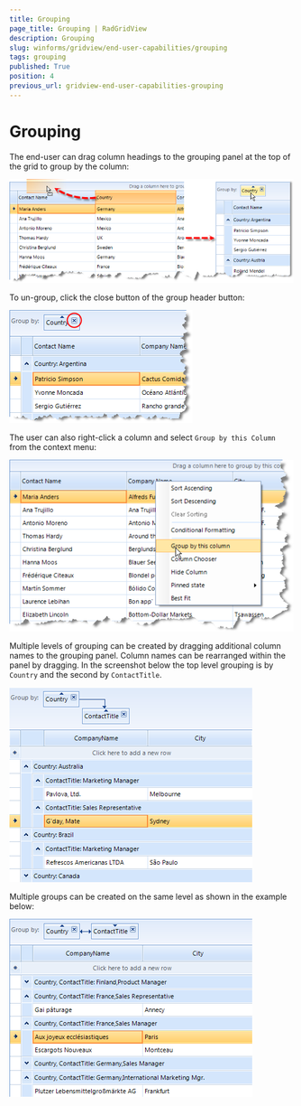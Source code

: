 ```yaml
---
title: Grouping
page_title: Grouping | RadGridView
description: Grouping
slug: winforms/gridview/end-user-capabilities/grouping
tags: grouping
published: True
position: 4
previous_url: gridview-end-user-capabilities-grouping
---
```


# Grouping

The end-user can drag column headings to the grouping panel at the top of the grid to group by the column:

![gridview-end-user-capabilities-grouping 001](images/gridview-end-user-capabilities-grouping001.png)

To un-group, click the close button of the group header button:

![gridview-end-user-capabilities-grouping 002](images/gridview-end-user-capabilities-grouping002.png)

The user can also right-click a column and select `Group by this Column` from the context menu:

![gridview-end-user-capabilities-grouping 003](images/gridview-end-user-capabilities-grouping003.png)

Multiple levels of grouping can be created by dragging additional column names to the grouping panel. Column names can be rearranged within the panel by dragging. In the screenshot below the top level grouping is by `Country` and the second by `ContactTitle`.

![gridview-end-user-capabilities-grouping 004](images/gridview-end-user-capabilities-grouping004.png)

Multiple groups can be created on the same level as shown in the example below:

![gridview-end-user-capabilities-grouping 005](images/gridview-end-user-capabilities-grouping005.png)
